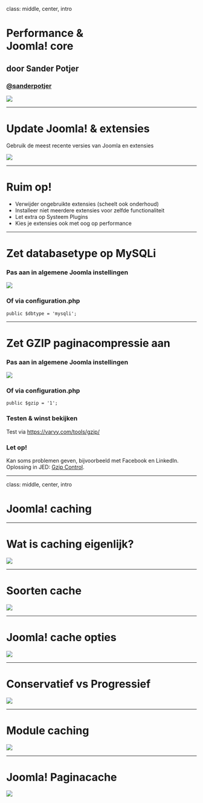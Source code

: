 class: middle, center, intro
# Performance &amp;<br>Joomla! core
## door Sander Potjer
### <a href="http://twitter.com/sanderpotjer">@sanderpotjer</a>
<img src="images/logos.png">

---
# Update Joomla! & extensies
Gebruik de meest recente versies van Joomla en extensies

<img src="joomla_performance/sander/images/joomla-update-now.png">

---
# Ruim op!
- Verwijder ongebruikte extensies (scheelt ook onderhoud)
- Installeer niet meerdere extensies voor zelfde functionaliteit
- Let extra op Systeem Plugins
- Kies je extensies ook met oog op performance

---
# Zet databasetype op MySQLi

### Pas aan in algemene Joomla instellingen
<img src="joomla_performance/sander/images/mysqli.png">

### Of via configuration.php

`public $dbtype = 'mysqli';`

---
# Zet GZIP paginacompressie aan

### Pas aan in algemene Joomla instellingen
<img src="joomla_performance/sander/images/gzip.png">

### Of via configuration.php

`public $gzip = '1';`


### Testen &amp; winst bekijken
Test via <a href="https://varvy.com/tools/gzip/">https://varvy.com/tools/gzip/</a>

### Let op!
Kan soms problemen geven, bijvoorbeeld met Facebook en LinkedIn. Oplossing in JED: <a href="https://extensions.joomla.org/extension/gzip-control/">Gzip Control</a>.

---
class: middle, center, intro
# Joomla! caching

---
# Wat is caching eigenlijk?

<img src="joomla_performance/sander/images/wat-is-cache.png">

---
# Soorten cache

<img src="joomla_performance/sander/images/soorten-cache.png">

---
# Joomla! cache opties

<img src="joomla_performance/sander/images/cache-instellingen.png">

---
# Conservatief vs Progressief

<img src="joomla_performance/sander/images/conservatief-vs-progressief.png">

---
# Module caching

<img src="joomla_performance/sander/images/module-caching.png">

---
# Joomla! Paginacache

<img src="joomla_performance/sander/images/joomla-page-cache.png">